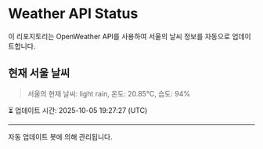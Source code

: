 
# Weather API Status

이 리포지토리는 OpenWeather API를 사용하여 서울의 날씨 정보를 자동으로 업데이트합니다.

## 현재 서울 날씨
> 서울의 현재 날씨: light rain, 온도: 20.85°C, 습도: 94%

⏳ 업데이트 시간: 2025-10-05 19:27:27 (UTC)

---
자동 업데이트 봇에 의해 관리됩니다.
